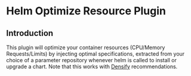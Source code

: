 # Helm Optimize Resource Plugin

## Introduction

This plugin will optimize your container resources (CPU/Memory Requests/Limits) by injecting optimal specifications, extracted from your choice of a parameter repository whenever helm is called to install or upgrade a chart.
Note that this works with [Densify](https://www.densify.com/) recommendations. 
